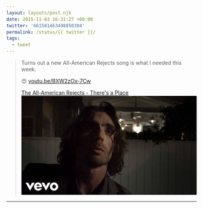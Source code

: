 ```yaml
---
layout: layouts/post.njk
date: 2015-11-03 16:31:27 +00:00
twitter: '661581463498850304'
permalink: /status/{{ twitter }}/
tags: 
  - tweet
---
```


> Turns out a new All-American Rejects song is what I needed this week.
> 
> 😍 [youtu.be/BXW2zOx-7Cw](https://youtu.be/BXW2zOx-7Cw)
> 
> [<span>The All-American Rejects - There's a Place</span> ![Tyson Ritter](/img/_youtube/661581463498850304.jpg)](https://youtu.be/BXW2zOx-7Cw)

---
